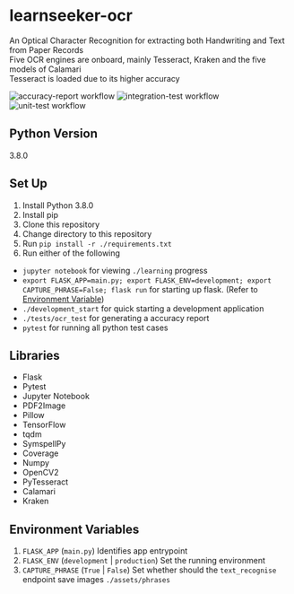 # learnseeker-ocr
An Optical Character Recognition for extracting both Handwriting and Text from Paper Records<br/>
Five OCR engines are onboard, mainly Tesseract, Kraken and the five models of Calamari<br/>
Tesseract is loaded due to its higher accuracy<br/>

![accuracy-report workflow](https://github.com/noobymage9/learnseeker-ocr/actions/workflows/accuracy_report.yml/badge.svg)
![integration-test workflow](https://github.com/noobymage9/learnseeker-ocr/actions/workflows/integration_test.yml/badge.svg)
![unit-test workflow](https://github.com/noobymage9/learnseeker-ocr/actions/workflows/unit_test.yml/badge.svg)

## Python Version
3.8.0

## Set Up
1. Install Python 3.8.0
2. Install pip
3. Clone this repository
4. Change directory to this repository
5. Run `pip install -r ./requirements.txt`
6. Run either of the following
- `jupyter notebook` for viewing `./learning` progress
- `export FLASK_APP=main.py; export FLASK_ENV=development; export CAPTURE_PHRASE=False; flask run` for starting up flask. (Refer to [Environment Variable](#environment-variables))
- `./development_start` for quick starting a development application
- `./tests/ocr_test` for generating a accuracy report
- `pytest` for running all python test cases

## Libraries
- Flask
- Pytest
- Jupyter Notebook
- PDF2Image
- Pillow
- TensorFlow
- tqdm 
- SymspellPy
- Coverage
- Numpy
- OpenCV2
- PyTesseract
- Calamari
- Kraken

## Environment Variables
1. `FLASK_APP` (`main.py`)
Identifies app entrypoint
2. `FLASK_ENV` (`development` | `production`)
Set the running environment
3. `CAPTURE_PHRASE` (`True` | `False`)
Set whether should the `text_recognise` endpoint save images `./assets/phrases`

